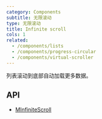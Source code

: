 ```yaml
---
category: Components
subtitle: 无限滚动
type: 无限滚动
title: Infinite scroll
cols: 1
related:
  - /components/lists
  - /components/progress-circular
  - /components/virtual-scroller
---
```


列表滚动到底部自动加载更多数据。

## API

- [MInfiniteScroll](/api/MInfiniteScroll)
